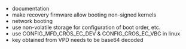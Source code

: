 - documentation
- make recovery firmware allow booting non-signed kernels
- network booting
- use non-volatile storage for configuration of boot order, etc.
- use CONFIG_MFD_CROS_EC_DEV & CONFIG_CROS_EC_VBC in linux
- key obtained from VPD needs to be base64 decoded
